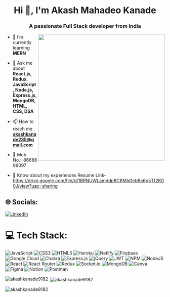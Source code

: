 <h1 align="center">Hi 👋, I'm Akash Mahadeo Kanade</h1>
<h3 align="center">A passionate Full Stack developer from India</h3>




<img width="400px" align="right" src="https://media.tenor.com/UttC4AITYR4AAAAd/full-stack-developer.gif" />

- 🌱 I’m currently learning **MERN**

- 💬 Ask me about **React.js, Redux, JavaScript, Node.js, Express.js, MongoDB, HTML, CSS, DSA**

- 📫 How to reach me **akashkanade235@gmail.com**

- 💬 Mob No.:-8668696097

- 📄 Know about my experiences  Resume Link-https://drive.google.com/file/d/1BRNUWLamddp8CBMId1ebBs6p5Tf2K00J/view?usp=sharing

## 🌐 Socials:
[![LinkedIn](https://img.shields.io/badge/LinkedIn-%230077B5.svg?logo=linkedin&logoColor=white)](https://linkedin.com/in/akash-kanade-59ab8218b) 


# 💻 Tech Stack:
![JavaScript](https://img.shields.io/badge/javascript-%23323330.svg?style=for-the-badge&logo=javascript&logoColor=%23F7DF1E) ![CSS3](https://img.shields.io/badge/css3-%231572B6.svg?style=for-the-badge&logo=css3&logoColor=white) ![HTML5](https://img.shields.io/badge/html5-%23E34F26.svg?style=for-the-badge&logo=html5&logoColor=white) ![Heroku](https://img.shields.io/badge/heroku-%23430098.svg?style=for-the-badge&logo=heroku&logoColor=white) ![Netlify](https://img.shields.io/badge/netlify-%23000000.svg?style=for-the-badge&logo=netlify&logoColor=#00C7B7) ![Firebase](https://img.shields.io/badge/firebase-%23039BE5.svg?style=for-the-badge&logo=firebase) ![Google Cloud](https://img.shields.io/badge/Google%20Cloud-%234285F4.svg?style=for-the-badge&logo=google-cloud&logoColor=white) ![Chakra](https://img.shields.io/badge/chakra-%234ED1C5.svg?style=for-the-badge&logo=chakraui&logoColor=white) ![Express.js](https://img.shields.io/badge/express.js-%23404d59.svg?style=for-the-badge&logo=express&logoColor=%2361DAFB) ![jQuery](https://img.shields.io/badge/jquery-%230769AD.svg?style=for-the-badge&logo=jquery&logoColor=white) ![JWT](https://img.shields.io/badge/JWT-black?style=for-the-badge&logo=JSON%20web%20tokens) ![NPM](https://img.shields.io/badge/NPM-%23000000.svg?style=for-the-badge&logo=npm&logoColor=white) ![NodeJS](https://img.shields.io/badge/node.js-6DA55F?style=for-the-badge&logo=node.js&logoColor=white) ![React](https://img.shields.io/badge/react-%2320232a.svg?style=for-the-badge&logo=react&logoColor=%2361DAFB) ![React Router](https://img.shields.io/badge/React_Router-CA4245?style=for-the-badge&logo=react-router&logoColor=white) ![Redux](https://img.shields.io/badge/redux-%23593d88.svg?style=for-the-badge&logo=redux&logoColor=white) ![Socket.io](https://img.shields.io/badge/Socket.io-black?style=for-the-badge&logo=socket.io&badgeColor=010101) ![MongoDB](https://img.shields.io/badge/MongoDB-%234ea94b.svg?style=for-the-badge&logo=mongodb&logoColor=white) ![Canva](https://img.shields.io/badge/Canva-%2300C4CC.svg?style=for-the-badge&logo=Canva&logoColor=white) 	![Figma](https://img.shields.io/badge/figma-%23F24E1E.svg?style=for-the-badge&logo=figma&logoColor=white) ![Notion](https://img.shields.io/badge/Notion-%23000000.svg?style=for-the-badge&logo=notion&logoColor=white) ![Postman](https://img.shields.io/badge/Postman-FF6C37?style=for-the-badge&logo=postman&logoColor=white)

<p><img align="left" src="https://github-readme-stats.vercel.app/api/top-langs/?username=akashkanade9182&theme=algolia&show_icons=true&border_radius=17.2&date_format=j%20M%5B%20Y%5D" alt="akashkanade9182" /></p>

<p margin-top:"15">&nbsp;<img margin-top:"15" align="center" src="https://github-readme-stats.vercel.app/api?username=akashkanade9182&count_private=true&theme=algolia&show_icons=true&border_radius=17.2&date_format=j%20M%5B%20Y%5D" alt="akashkanade9182" /></p>

<p><img align="center" src="https://github-readme-streak-stats.herokuapp.com?user=akashkanade9182&theme=radical&theme=algolia&border_radius=17.2&date_format=j%20M%5B%20Y%5D" alt="akashkanade9182" /></p>
